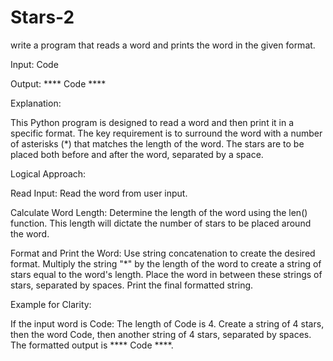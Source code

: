 # Stars-2

write a program that reads a word and prints the word in the given format.

Input: Code

Output: **** Code ****

Explanation:

This Python program is designed to read a word and then print it in a specific format. The key requirement is to surround the word with a number of asterisks (*) that matches the length of the word. The stars are to be placed both before and after the word, separated by a space.

Logical Approach:

Read Input:
Read the word from user input.

Calculate Word Length:
Determine the length of the word using the len() function. This length will dictate the number of stars to be placed around the word.

Format and Print the Word:
Use string concatenation to create the desired format.
Multiply the string "*" by the length of the word to create a string of stars equal to the word's length.
Place the word in between these strings of stars, separated by spaces.
Print the final formatted string.

Example for Clarity:

If the input word is Code:
The length of Code is 4.
Create a string of 4 stars, then the word Code, then another string of 4 stars, separated by spaces.
The formatted output is **** Code ****.
